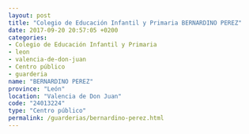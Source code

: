 ```yaml
---
layout: post
title: "Colegio de Educación Infantil y Primaria BERNARDINO PEREZ"
date: 2017-09-20 20:57:05 +0200
categories:
- Colegio de Educación Infantil y Primaria
- leon
- valencia-de-don-juan
- Centro público
- guarderia
name: "BERNARDINO PEREZ"
province: "León"
location: "Valencia de Don Juan"
code: "24013224"
type: "Centro público"
permalink: /guarderias/bernardino-perez.html
---
```

